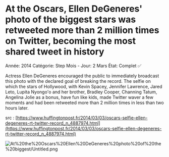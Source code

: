 # At the Oscars, Ellen DeGeneres' photo of the biggest stars was retweeted more than 2 million times on Twitter, becoming the most shared tweet in history

Année: 2014
Catégorie: Step
Mois - Jour: 2 Mars
État: Complet ✅

Actress Ellen DeGeneres encouraged the public to immediately broadcast this photo with the declared goal of breaking the record.
The selfie on which the stars of Hollywood, with Kevin Spacey, Jennifer Lawrence, Jared Leto, Lupita Nyongo'o and her brother, Bradley Cooper, Channing Tatum, Angelina Jolie as a bonus, have fun like kids, made Twitter waver a few moments and had been retweeted more than 2 million times in less than two hours later.

src : [https://www.huffingtonpost.fr/2014/03/03/oscars-selfie-ellen-degeneres-rt-twitter-record_n_4887974.html](https://www.huffingtonpost.fr/2014/03/03/oscars-selfie-ellen-degeneres-rt-twitter-record_n_4887974.html)

![At%20the%20Oscars%20Ellen%20DeGeneres%20photo%20of%20the%20biggest/Untitled.png](At%20the%20Oscars%20Ellen%20DeGeneres%20photo%20of%20the%20biggest/Untitled.png)